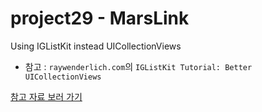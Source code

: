 # project29 - MarsLink

Using IGListKit instead UICollectionViews



 - 참고 : `raywenderlich.com`의 `IGListKit Tutorial: Better UICollectionViews` 

  [참고 자료 보러 가기](https://www.raywenderlich.com/9106-iglistkit-tutorial-better-uicollectionviews)
 
 
